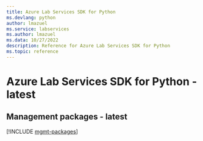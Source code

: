 ```yaml
---
title: Azure Lab Services SDK for Python
ms.devlang: python
author: lmazuel
ms.service: labservices
ms.author: lmazuel
ms.data: 10/27/2022
description: Reference for Azure Lab Services SDK for Python
ms.topic: reference
---
```

# Azure Lab Services SDK for Python - latest

## Management packages - latest
[!INCLUDE [mgmt-packages](lab-services-mgmt-index.md)]